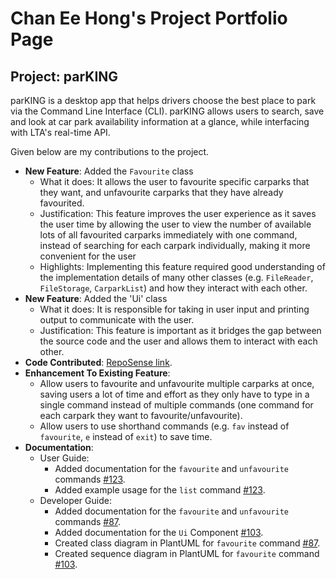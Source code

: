 # Chan Ee Hong's Project Portfolio Page

## Project: parKING

parKING is a desktop app that helps drivers choose the best place to park via the Command Line Interface (CLI).
parKING allows users to search, save and look at car park availability information at a glance, while interfacing with
LTA's real-time API.

Given below are my contributions to the project.

- **New Feature**: Added the `Favourite` class
  - What it does: It allows the user to favourite specific carparks that they want, and unfavourite carparks that they have already favourited.
  - Justification: This feature improves the user experience as it saves the user time by allowing the user to view the 
number of available lots of all favourited carparks immediately with one command, instead of searching for each carpark individually, making it more convenient for the user
  - Highlights: Implementing this feature required good understanding of the implementation details of many other classes (e.g. `FileReader`, `FileStorage`, `CarparkList`) and how they interact with each other.
- **New Feature**: Added the 'Ui' class
  - What it does: It is responsible for taking in user input and printing output to communicate with the user.
  - Justification: This feature is important as it bridges the gap between the source code and the user and allows them to interact with each other.
- **Code Contributed**: [RepoSense link](https://nus-cs2113-ay2223s1.github.io/tp-dashboard/?search=eehongchan&breakdown=true).
- **Enhancement To Existing Feature**:
  - Allow users to favourite and unfavourite multiple carparks at once, saving users a lot of time and effort as they only have to type in a single command instead of multiple commands (one command for each carpark they want to favourite/unfavourite).
  - Allow users to use shorthand commands (e.g. `fav` instead of `favourite`, `e` instead of `exit`) to save time.
- **Documentation**:
  - User Guide:
    - Added documentation for the `favourite` and `unfavourite` commands [#123](https://github.com/AY2223S1-CS2113-T17-4/tp/pull/123).
    - Added example usage for the `list` command [#123](https://github.com/AY2223S1-CS2113-T17-4/tp/pull/123).
  - Developer Guide:
    - Added documentation for the `favourite` and `unfavourite` commands [#87](https://github.com/AY2223S1-CS2113-T17-4/tp/pull/87).
    - Added documentation for the `Ui` Component [#103](https://github.com/AY2223S1-CS2113-T17-4/tp/pull/103).
    - Created class diagram in PlantUML for `favourite` command [#87](https://github.com/AY2223S1-CS2113-T17-4/tp/pull/87).
    - Created sequence diagram in PlantUML for `favourite` command [#103](https://github.com/AY2223S1-CS2113-T17-4/tp/pull/103).
